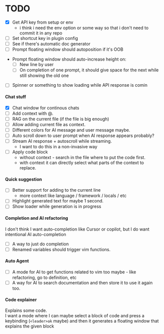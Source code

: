 
# TODO

- [x] Get API key from setup or env
    - i think i need the env option or some way so that i don't need to commit it in any repo
- [ ] Set shortcut key in plugin config
- [ ] See if there's automatic doc generator
- [ ] Prompt floating window should autoposition if it's OOB
- Prompt floating window should auto-increase height on:
    - [ ] New line by user
    - [ ] On completion of one prompt, it should give space for the next while still showing the old one
- [ ] Spinner or something to show loading while API response is comin

#### Chat stuff

- [x] Chat window for continous chats
- [ ] Add context with @<some code symbol>.
- [ ] RAG on the current file (if the file is big enough)
- [ ] Allow adding current file as context.
- [ ] Different colors for AI message and user message maybe.
- [ ] Auto scroll down to user prompt when AI response appears probably?
- [ ] Stream AI response + autoscroll while streaming.
    - I want to do this in a non-invasive way
- [ ] Apply code block
    - without context - search in the file where to put the code first.
    - with context it can directly select what parts of the context to replace.

#### Quick suggestion

- [ ] Better support for adding to the current line
    - more context like language / framework / locals / etc
- [ ] Highlight generated text for maybe 1 second.
- [ ] Show loader while generation is in progress

#### Completion and AI refactoring

I don't think I want auto-completion like Cursor or copilot, but I do want intentional AI auto-completion

- [ ] A way to just do completion
- [ ] Renamed variables should trigger vim functions.

#### Auto Agent

- [ ] A mode for AI to get functions related to vim too maybe - like refactoring, go to definition, etc
- [ ] A way for AI to search documentation and then store it to use it again too.

#### Code explainer

Explains some code.  
I want a mode where I can maybe select a block of code and press a keybinding (`<leader>ak` maybe) 
and then it generates a floating window that explains the given block


